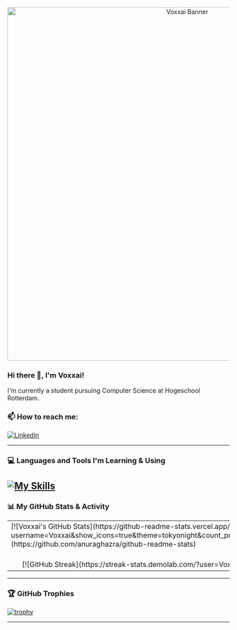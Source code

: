 <p align="center">
  <img src="Jinx.pfp" alt="Voxxai Banner" width="800"/>
</p>

### Hi there 👋, I'm Voxxai!

I'm currently a student pursuing Computer Science at Hogeschool Rotterdam.

### 📫 How to reach me:

<p align="left">
  <a href="https://www.linkedin.com/in/gilian-kranendonk/" target="_blank">
    <img src="https://img.shields.io/badge/LinkedIn-%230077B5.svg?&style=for-the-badge&logo=linkedin&logoColor=white" alt="LinkedIn"/>
  </a>

---

### 💻 Languages and Tools I'm Learning & Using

[![My Skills](https://skillicons.dev/icons?i=js,cs,css,ts,html,vue)](https://skillicons.dev)
---

### 📊 My GitHub Stats & Activity

<table>
  <tr>
    <td valign="top">
      [![Voxxai's GitHub Stats](https://github-readme-stats.vercel.app/api?username=Voxxai&show_icons=true&theme=tokyonight&count_private=true&include_all_commits=true)](https://github.com/anuraghazra/github-readme-stats)
    </td>
    <td valign="top">
      [![Top Languages](https://github-readme-stats.vercel.app/api/top-langs/?username=Voxxai&layout=compact&theme=tokyonight)](https://github.com/anuraghazra/github-readme-stats)
    </td>
  </tr>
  <tr>
    <td colspan="2" align="center">
      [![GitHub Streak](https://streak-stats.demolab.com/?user=Voxxai&theme=tokyonight&date_format=M%20j%5B%2C%20Y%5D)](https://git.io/streak-stats)
    </td>
  </tr>
</table>

---

### 🏆 GitHub Trophies

[![trophy](https://github-profile-trophy.vercel.app/?username=Voxxai&theme=tokyonight&margin-w=15&margin-h=15)](https://github.com/ryo-ma/github-profile-trophy)

---
